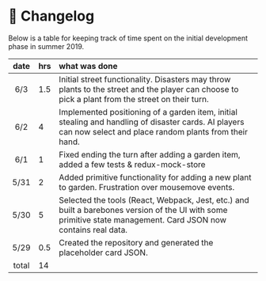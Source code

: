 # :page_with_curl: Changelog

Below is a table for keeping track of time spent on the initial development phase in summer 2019.

| date   | hrs  | what was done |
| :-----:|:-----| :------|
| 6/3    | 1.5  | Initial street functionality. Disasters may throw plants to the street and the player can choose to pick a plant from the street on their turn.
| 6/2    | 4    | Implemented positioning of a garden item, initial stealing and handling of disaster cards. AI players can now select and place random plants from their hand.
| 6/1    | 1    | Fixed ending the turn after adding a garden item, added a few tests & redux-mock-store
| 5/31   | 2    | Added primitive functionality for adding a new plant to garden. Frustration over mousemove events.
| 5/30   | 5    | Selected the tools (React, Webpack, Jest, etc.) and built a barebones version of the UI with some primitive state management. Card JSON now contains real data. |
| 5/29   | 0.5  | Created the repository and generated the placeholder card JSON. |
| total  | 14   | | 
